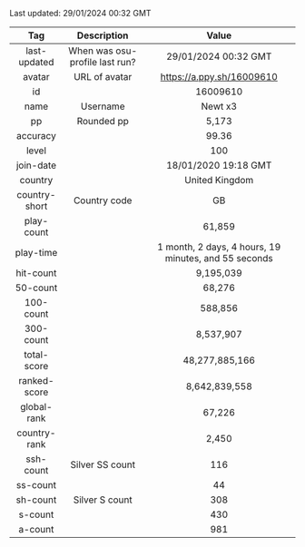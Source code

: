Last updated: <!-- osu-last-updated -->29/01/2024 00:32 GMT<!-- osu-last-updated -->

|      Tag      |          Description           |                                              Value                                               |
| :-----------: | :----------------------------: | :----------------------------------------------------------------------------------------------: |
| last-updated  | When was osu-profile last run? |                <!-- osu-last-updated -->29/01/2024 00:32 GMT<!-- osu-last-updated -->                |
|    avatar     |         URL of avatar          |                 <!-- osu-avatar -->https://a.ppy.sh/16009610<!-- osu-avatar -->                  |
|      id       |                                |                              <!-- osu-id -->16009610<!-- osu-id -->                              |
|     name      |            Username            |                            <!-- osu-name -->Newt x3<!-- osu-name -->                             |
|      pp       |           Rounded pp           |                               <!-- osu-pp -->5,173<!-- osu-pp -->                                |
|   accuracy    |                                |                         <!-- osu-accuracy -->99.36<!-- osu-accuracy -->                          |
|     level     |                                |                             <!-- osu-level -->100<!-- osu-level -->                              |
|   join-date   |                                |                   <!-- osu-join-date -->18/01/2020 19:18 GMT<!-- osu-join-date -->                   |
|    country    |                                |                      <!-- osu-country -->United Kingdom<!-- osu-country -->                      |
| country-short |          Country code          |                      <!-- osu-country-short -->GB<!-- osu-country-short -->                      |
|  play-count   |                                |                       <!-- osu-play-count -->61,859<!-- osu-play-count -->                       |
|   play-time   |                                | <!-- osu-play-time -->1 month, 2 days, 4 hours, 19 minutes, and 55 seconds<!-- osu-play-time --> |
|   hit-count   |                                |                      <!-- osu-hit-count -->9,195,039<!-- osu-hit-count -->                       |
|   50-count    |                                |                         <!-- osu-50-count -->68,276<!-- osu-50-count -->                         |
|   100-count   |                                |                       <!-- osu-100-count -->588,856<!-- osu-100-count -->                        |
|   300-count   |                                |                      <!-- osu-300-count -->8,537,907<!-- osu-300-count -->                       |
|  total-score  |                                |                  <!-- osu-total-score -->48,277,885,166<!-- osu-total-score -->                  |
| ranked-score  |                                |                 <!-- osu-ranked-score -->8,642,839,558<!-- osu-ranked-score -->                  |
|  global-rank  |                                |                      <!-- osu-global-rank -->67,226<!-- osu-global-rank -->                      |
| country-rank  |                                |                     <!-- osu-country-rank -->2,450<!-- osu-country-rank -->                      |
|   ssh-count   |        Silver SS count         |                         <!-- osu-ssh-count -->116<!-- osu-ssh-count -->                          |
|   ss-count    |                                |                           <!-- osu-ss-count -->44<!-- osu-ss-count -->                           |
|   sh-count    |         Silver S count         |                          <!-- osu-sh-count -->308<!-- osu-sh-count -->                           |
|    s-count    |                                |                           <!-- osu-s-count -->430<!-- osu-s-count -->                            |
|    a-count    |                                |                           <!-- osu-a-count -->981<!-- osu-a-count -->                            |
